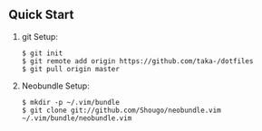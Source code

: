 ## Quick Start
1. git Setup:

    ``` 
    $ git init
    $ git remote add origin https://github.com/taka-/dotfiles
    $ git pull origin master
    ``` 

2. Neobundle Setup:

    ``` 
    $ mkdir -p ~/.vim/bundle
    $ git clone git://github.com/Shougo/neobundle.vim ~/.vim/bundle/neobundle.vim
    ``` 

